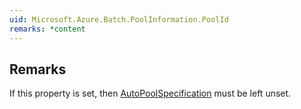 ```yaml
---  
uid: Microsoft.Azure.Batch.PoolInformation.PoolId  
remarks: *content  
---  
```

  
## Remarks  
 If this property is set, then [AutoPoolSpecification](assetId:///P:Microsoft.Azure.Batch.PoolInformation.AutoPoolSpecification?qualifyHint=False&autoUpgrade=True) must be left unset.